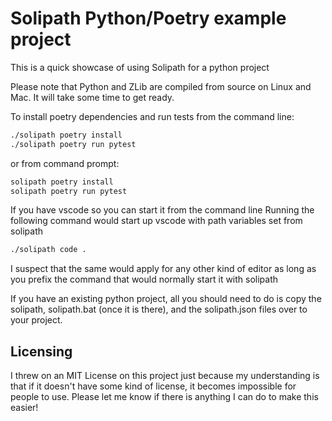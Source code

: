# Solipath Python/Poetry example project
This is a quick showcase of using Solipath for a python project

Please note that Python and ZLib are compiled from source on Linux and Mac. It will take some time to get ready.

To install poetry dependencies and run tests from the command line:
```bash
./solipath poetry install
./solipath poetry run pytest
```

or from command prompt:
```cmd
solipath poetry install
solipath poetry run pytest
```

If you have vscode so you can start it from the command line
Running the following command would start up vscode with path variables set from solipath
```bash
./solipath code .
```

I suspect that the same would apply for any other kind of editor as long as you prefix the command that would normally start it with solipath

If you have an existing python project, all you should need to do is copy the solipath, solipath.bat (once it is there), and the solipath.json files over to your project.


## Licensing
I threw on an MIT License on this project just because my understanding is that if it doesn't have some kind of license, it becomes impossible for people to use. Please let me know if there is anything I can do to make this easier!
